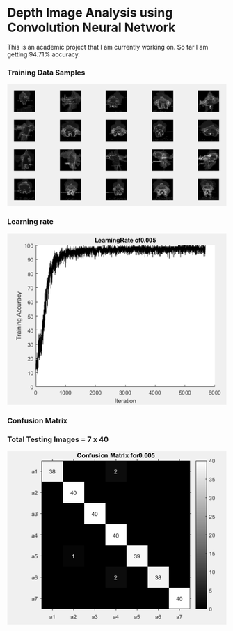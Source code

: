 # Depth Image Analysis using Convolution Neural Network
This is an academic project that I am currently working on. So far I am getting 94.71% accuracy.
### Training Data Samples
![Training Data Samples](https://github.com/Damodharan5/Image-Processing/blob/master/Depth_Image%20Classification%20for%20Kinect/training_data_samples.PNG)
### Learning rate
![Learning Rate](https://github.com/Damodharan5/Image-Processing/blob/master/Depth_Image%20Classification%20for%20Kinect/learn.PNG)
### Confusion Matrix
### Total Testing Images = 7 x 40
![Confusion Matrix](https://github.com/Damodharan5/Image-Processing/blob/master/Depth_Image%20Classification%20for%20Kinect/conf1.PNG)
